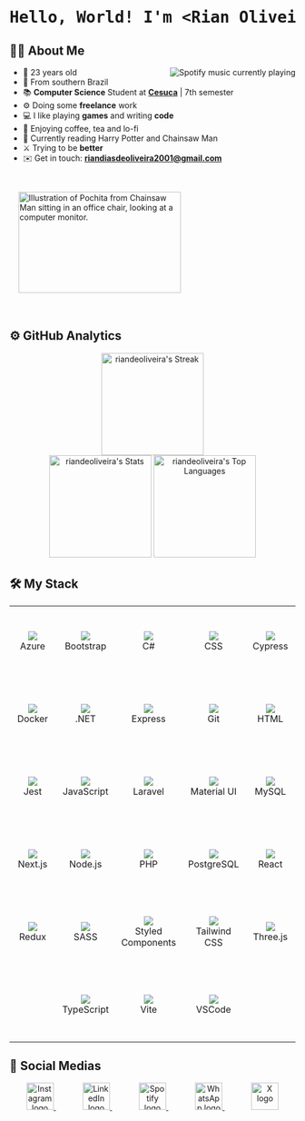 <h1 align="center">
    <pre>Hello, World! I'm &#60;Rian Oliveira /&#62;</pre>
</h1>

## 🙋‍♂️ About Me

<a href="https://github.com/kittinan/spotify-github-profile">
  <img 
    src="https://spotify-github-profile.vercel.app/api/view?uid=riandias2016&cover_image=true&theme=default&bar_color_cover=true"
    alt="Spotify music currently playing"
    align="right"
  />
</a>

<ul>
  <li>🌟 23 years old</li>
  <li>🔰 From southern Brazil</li>
  <li>📚 <strong>Computer Science</strong> Student at <a href="https://www.cesuca.edu.br/"><strong>Cesuca</strong></a> | 7th semester</li>
  <li>⚙️ Doing some <strong>freelance</strong> work</li>
  <li>💻 I like playing <strong>games</strong> and writing <strong>code</strong></li>
  <li>🍃 Enjoying coffee, tea and lo-fi</li>
  <li>📖 Currently reading Harry Potter and Chainsaw Man</li>
  <li>⚔️ Trying to be <strong>better</strong></li>
  <li>✉️ Get in touch: <a href="mailto:riandiasdeoliveira2001@gmail.com"><strong>riandiasdeoliveira2001@gmail.com</strong></a></li>
</ul>

<br />

&nbsp;
&nbsp;
<img 
  alt="Illustration of Pochita from Chainsaw Man sitting in an office chair, looking at a computer monitor."
  src="https://static.myfigurecollection.net/upload/pictures/2023/12/29/3853426.gif" 
  width="286" 
  height="178"
/>

<br />

## ⚙️ GitHub Analytics

<div align="center">
  <img
    alt="riandeoliveira's Streak"
    src="https://github-readme-streak-stats.herokuapp.com/?user=riandeoliveira&theme=react&hide_border=true&border_radius=10"
    height="180em"
  />
  <br />
  <img 
    alt="riandeoliveira's Stats" 
    src="https://github-readme-stats.vercel.app/api?username=riandeoliveira&theme=react&show_icons=true&hide_border=true&border_radius=10&include_all_commits=false"
    height="180em"
  />
  <img 
    alt="riandeoliveira's Top Languages" 
    src="https://github-readme-stats.vercel.app/api/top-langs/?username=riandeoliveira&theme=react&show_icons=true&hide_border=true&layout=compact&border_radius=10&hide=php,blade"
    height="180em"
  />
</div>

## 🛠 My Stack

<table align="center">
  <tbody>
    <tr>
      <td align="center" width="128" height="128">
        <img src="https://skillicons.dev/icons?i=azure" />
        <br>
        <span>Azure</span>
      </td>
      <td align="center" width="128" height="128">
        <img src="https://skillicons.dev/icons?i=bootstrap" />
        <br>
        <span>Bootstrap</span>
      </td>
      <td align="center" width="128" height="128">
        <img src="https://skillicons.dev/icons?i=cs" />
        <br>
        <span>C#</span>
      </td>
      <td align="center" width="128" height="128">
        <img src="https://skillicons.dev/icons?i=css" />
        <br>
        <span>CSS</span>
      </td>
      <td align="center" width="128" height="128">
        <img src="https://skillicons.dev/icons?i=cypress" />
        <br>
        <span>Cypress</span>
      </td>
    </tr>
    <tr>
      <td align="center" width="128" height="128">
        <img src="https://skillicons.dev/icons?i=docker" />
        <br>
        <span>Docker</span>
      </td>
      <td align="center" width="128" height="128">
        <img src="https://skillicons.dev/icons?i=dotnet" />
        <br>
        <span>.NET</span>
      </td>
      <td align="center" width="128" height="128">
        <img src="https://skillicons.dev/icons?i=express" />
        <br>
        <span>Express</span>
      </td>
      <td align="center" width="128" height="128">
        <img src="https://skillicons.dev/icons?i=git" />
        <br>
        <span>Git</span>
      </td>
      <td align="center" width="128" height="128">
        <img src="https://skillicons.dev/icons?i=html" />
        <br>
        <span>HTML</span>
      </td>
    </tr>
    <tr>
      <td align="center" width="128" height="128">
        <img src="https://skillicons.dev/icons?i=jest" />
        <br>
        <span>Jest</span>
      </td>
      <td align="center" width="128" height="128">
        <img src="https://skillicons.dev/icons?i=javascript" />
        <br>
        <span>JavaScript</span>
      </td>
      <td align="center" width="128" height="128">
        <img src="https://skillicons.dev/icons?i=laravel" />
        <br>
        <span>Laravel</span>
      </td>
      <td align="center" width="128" height="128">
        <img src="https://skillicons.dev/icons?i=materialui" />
        <br>
        <span>Material UI</span>
      </td>
      <td align="center" width="128" height="128">
        <img src="https://skillicons.dev/icons?i=mysql" />
        <br>
        <span>MySQL</span>
      </td>
    </tr>
    <tr>
      <td align="center" width="128" height="128">
        <img src="https://skillicons.dev/icons?i=nextjs" />
        <br>
        <span>Next.js</span>
      </td>
      <td align="center" width="128" height="128">
        <img src="https://skillicons.dev/icons?i=nodejs" />
        <br>
        <span>Node.js</span>
      </td>
      <td align="center" width="128" height="128">
        <img src="https://skillicons.dev/icons?i=php" />
        <br>
        <span>PHP</span>
      </td>
      <td align="center" width="128" height="128">
        <img src="https://skillicons.dev/icons?i=postgresql" />
        <br>
        <span>PostgreSQL</span>
      </td>
      <td align="center" width="128" height="128">
        <img src="https://skillicons.dev/icons?i=react" />
        <br>
        <span>React</span>
      </td>
    </tr>
    <tr>
      <td align="center" width="128" height="128">
        <img src="https://skillicons.dev/icons?i=redux" />
        <br>
        <span>Redux</span>
      </td>
      <td align="center" width="128" height="128">
        <img src="https://skillicons.dev/icons?i=sass" />
        <br>
        <span>SASS</span>
      </td>
      <td align="center" width="128" height="128">
        <img src="https://skillicons.dev/icons?i=styledcomponents" />
        <br>
        <span>Styled Components</span>
      </td>
      <td align="center" width="128" height="128">
        <img src="https://skillicons.dev/icons?i=tailwind" />
        <br>
        <span>Tailwind CSS</span>
      </td>
      <td align="center" width="128" height="128">
        <img src="https://skillicons.dev/icons?i=threejs" />
        <br>
        <span>Three.js</span>
      </td>
    </tr>
    <tr>
      <td></td>
      <td align="center" width="128" height="128">
        <img src="https://skillicons.dev/icons?i=typescript" />
        <br>
        <span>TypeScript</span>
      </td>
      <td align="center" width="128" height="128">
        <img src="https://skillicons.dev/icons?i=vite" />
        <br>
        <span>Vite</span>
      </td>
      <td align="center" width="128" height="128">
        <img src="https://skillicons.dev/icons?i=vscode" />
        <br>
        <span>VSCode</span>
      </td>
      <td></td>
    </tr>
  </tbody>
</table>

## 📱 Social Medias

<div align="center">
  <a href="https://www.instagram.com/rian.deoliveira/" title="Instagram">
    <img alt="Instagram logo" src="https://i.imgur.com/5tf0i3i.png" title="Instagram" width="48" />
  </a>
  &nbsp;
  &nbsp;
  &nbsp;
  &nbsp;
  &nbsp;
  &nbsp;
  <a href="https://www.linkedin.com/in/riandeoliveira/" title="LinkedIn">
    <img alt="LinkedIn logo" src="https://i.imgur.com/0N9z357.png" title="LinkedIn" width="48" />
  </a>
  &nbsp;
  &nbsp;
  &nbsp;
  &nbsp;
  &nbsp;
  &nbsp;
  <a href="https://open.spotify.com/user/riandias2016" title="Spotify">
    <img alt="Spotify logo" src="https://i.imgur.com/fXTbU4n.png" title="Spotify" width="48" />
  </a>
  &nbsp;
  &nbsp;
  &nbsp;
  &nbsp;
  &nbsp;
  &nbsp;
  <a href="https://wa.me/5551991852873" title="WhatsApp">
    <img alt="WhatsApp logo" src="https://i.imgur.com/FKOzuGJ.png" title="WhatsApp" width="48" />
  </a>
  &nbsp;
  &nbsp;
  &nbsp;
  &nbsp;
  &nbsp;
  &nbsp;
  <a href="https://x.com/_MrBachelor_" title="X">
    <img alt="X logo" src="https://i.imgur.com/3hOupa1.png" title="X" width="48" />
  </a>
</div>
